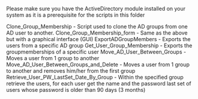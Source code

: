 Please make sure you have the ActiveDirectory module installed on your system as it is a prerequisite for the scripts in this folder

Clone_Group_Membership - Script used to clone the AD groups from one AD user to another.
Clone_Group_Membership_form - Same as the above but with a graphical interface (GUI)
ExportADGroupMembers - Exports the users from a specific AD group
Get_User_Group_Membership - Exports the groupmemberships of a specific user
Move_AD_User_Between_Groups - Moves a user from 1 group to another
Move_AD_User_Between_Groups_and_Delete - Moves a user from 1 group to another and removes him/her from the first group
Retrieve_User_PW_LastSet_Date_By_Group - Within the specified group retrieve the users, for each user get the name and the password last set of users whose password is older than 90 days (3 months)